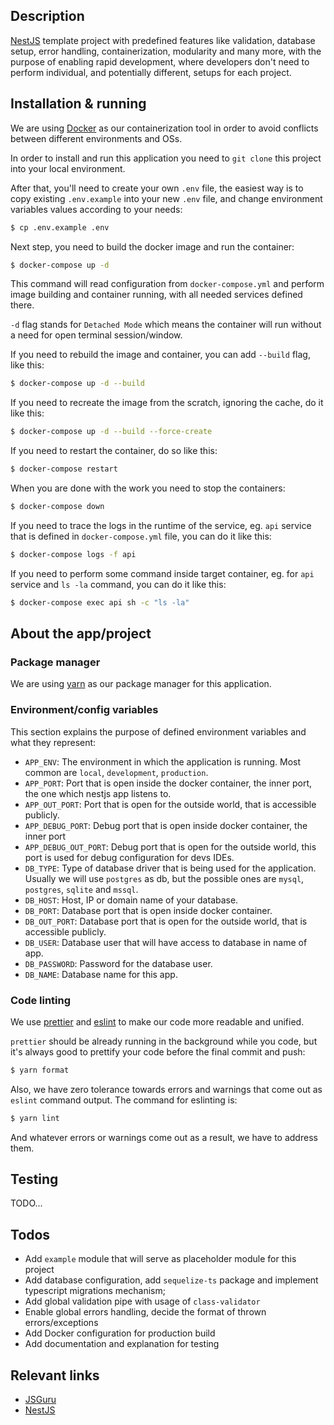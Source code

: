 ## Description

[NestJS](https://docs.nestjs.com/) template project with predefined features like validation,
database setup, error handling, containerization, modularity and many more,
with the purpose of enabling rapid development, where developers don't need
to perform individual, and potentially different, setups for each project.

## Installation & running

We are using [Docker](https://www.docker.com/) as our containerization tool in order to avoid
conflicts between different environments and OSs.

In order to install and run this application you need to `git clone` this project into
your local environment.

After that, you'll need to create your own `.env` file, the easiest way is to copy existing
`.env.example` into your new `.env` file, and change environment variables values according to your needs:
```bash
$ cp .env.example .env
```

Next step, you need to build the docker image and run the container:
```bash
$ docker-compose up -d
```

This command will read configuration from `docker-compose.yml` and perform image building and container running,
with all needed services defined there.

`-d` flag stands for `Detached Mode` which means the container will run without a need for open terminal session/window.

If you need to rebuild the image and container, you can add `--build` flag, like this:
```bash
$ docker-compose up -d --build
```

If you need to recreate the image from the scratch, ignoring the cache, do it like this:
```bash
$ docker-compose up -d --build --force-create
```

If you need to restart the container, do so like this:
```bash
$ docker-compose restart
```

When you are done with the work you need to stop the containers:
```bash
$ docker-compose down
```

If you need to trace the logs in the runtime of the service, eg. `api` service that is defined
in `docker-compose.yml` file, you can do it like this:
```bash
$ docker-compose logs -f api
```

If you need to perform some command inside target container, eg. for `api` service and `ls -la` command,
you can do it like this:
```bash
$ docker-compose exec api sh -c "ls -la"
```

## About the app/project

### Package manager
We are using [yarn](https://yarnpkg.com/) as our package manager for this application.

### Environment/config variables
This section explains the purpose of defined environment variables and what they represent:

- `APP_ENV`: The environment in which the application is running. Most common are `local`, `development`, `production`.
- `APP_PORT`: Port that is open inside the docker container, the inner port, the one which nestjs app listens to.
- `APP_OUT_PORT`: Port that is open for the outside world, that is accessible publicly.
- `APP_DEBUG_PORT`: Debug port that is open inside docker container, the inner port
- `APP_DEBUG_OUT_PORT`: Debug port that is open for the outside world, this port is used for debug configuration for devs IDEs.
- `DB_TYPE`: Type of database driver that is being used for the application. Usually we will use `postgres` as db, but the possible ones are `mysql`, `postgres`, `sqlite` and `mssql`.
- `DB_HOST`: Host, IP or domain name of your database.
- `DB_PORT`: Database port that is open inside docker container.
- `DB_OUT_PORT`: Database port that is open for the outside world, that is accessible publicly.
- `DB_USER`: Database user that will have access to database in name of app.
- `DB_PASSWORD`: Password for the database user.
- `DB_NAME`: Database name for this app.

### Code linting

We use [prettier](https://prettier.io/) and [eslint](https://eslint.org/) to make our code more readable and unified.

`prettier` should be already running in the background while you code,
but it's always good to prettify your code before the final commit and push:
```bash
$ yarn format
```

Also, we have zero tolerance towards errors and warnings that come out as `eslint` command output.
The command for eslinting is:
```bash
$ yarn lint
```

And whatever errors or warnings come out as a result, we have to address them.

## Testing

TODO...

## Todos
- Add `example` module that will serve as placeholder module for this project
- Add database configuration, add `sequelize-ts` package and implement typescript migrations mechanism;
- Add global validation pipe with usage of `class-validator`
- Enable global errors handling, decide the format of thrown errors/exceptions
- Add Docker configuration for production build
- Add documentation and explanation for testing

## Relevant links
- [JSGuru](https://jsguru.io/)
- [NestJS](https://docs.nestjs.com/)
